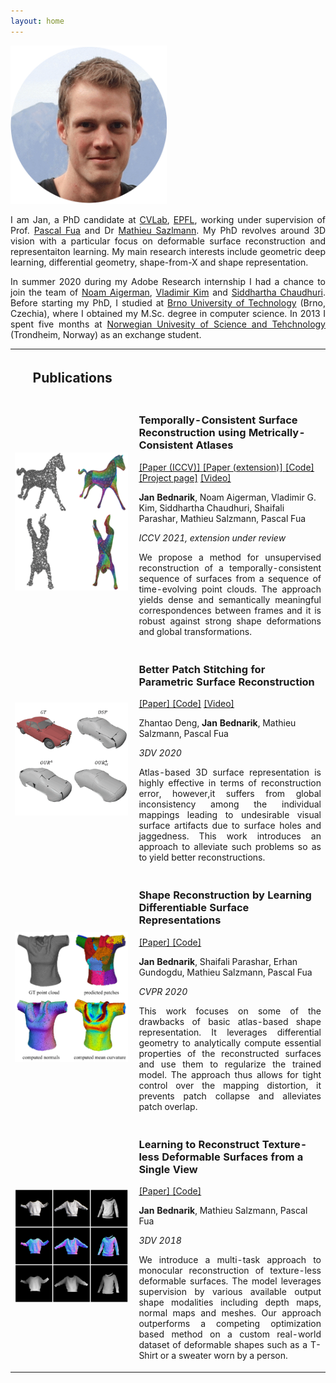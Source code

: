 ```yaml
---
layout: home
---
```

<div>
    <div class="split left">
        <div>
        <img id="pp" width="250" src="imgs/jan_circ.jpg" />
        </div>
    </div>

<div class="split right">
        <p style="text-align: justify;"> I am Jan, a PhD candidate at <a href="https://www.epfl.ch/labs/cvlab/">CVLab</a>, <a href="https://www.epfl.ch/en/">EPFL</a>, working under supervision of Prof. <a href="https://people.epfl.ch/pascal.fua/bio">Pascal Fua</a> and Dr <a href="https://people.epfl.ch/mathieu.salzmann">Mathieu Sazlmann</a>. My PhD revolves around 3D vision with a particular focus on deformable surface reconstruction and representaiton learning. My main research interests include geometric deep learning, differential geometry, shape-from-X and shape representation.</p>

<p style="text-align: justify;">
In summer 2020 during my Adobe Research internship I had a chance to join the team of <a href="https://noamaig.github.io/">Noam Aigerman</a>, <a href="http://www.vovakim.com/">Vladimir Kim</a> and <a href="https://www.cse.iitb.ac.in/~sidch/">Siddhartha Chaudhuri</a>. Before starting my PhD, I studied at <a href="https://www.fit.vut.cz/.en">Brno University of Technology</a> (Brno, Czechia), where I obtained my M.Sc. degree in computer science. In 2013 I spent five months at <a href="https://www.ntnu.no/">Norwegian Univesity of Science and Tehchnology</a> (Trondheim, Norway) as an exchange student.     
        </p>
    </div>
</div>


<table class="invisible_table" >
<tr><th>
<h2 class="spanswhole">Publications</h2>
</th><th></th></tr>

<tr><td  style="padding-right:10px">
    <img id="pub_p_small" src="imgs/teaser_temporally_consistent.png" />
    </td>
    <td>
        <p><h3>Temporally-Consistent Surface Reconstruction using Metrically-Consistent Atlases</h3></p>
        <p><a href="https://arxiv.org/abs/2104.06950">[Paper (ICCV)] </a> <a href="https://arxiv.org/abs/2111.06838">[Paper (extension)] </a> <a href="https://github.com/bednarikjan/temporally_coherent_surface_reconstruction">[Code]</a> <a href="https://bednarikjan.github.io/projects/temp_cons_surf_rec/">[Project page]</a> <a href="https://www.youtube.com/watch?v=P4imXONmtto&t=12s&ab_channel=JanBedna%C5%99%C3%ADk">[Video]</a></p>
        <p><b>Jan Bednarik</b>, Noam Aigerman, Vladimir G. Kim, Siddhartha Chaudhuri, Shaifali Parashar, Mathieu Salzmann, Pascal Fua</p>
        <p><i>ICCV 2021, extension under review</i></p>
        <p style="text-align: justify;">We propose a method for unsupervised reconstruction of a temporally-consistent sequence of surfaces from a sequence of time-evolving point clouds. The approach yields dense and semantically meaningful correspondences between frames and it is robust against strong shape deformations and global transformations.</p>
</td></tr>

<tr><td  style="padding-right:10px">
    <img id="pub_p_small" src="imgs/teaser_better_patch_stitching.gif" />
    </td>
    <td>
        <p><h3>Better Patch Stitching for Parametric Surface Reconstruction</h3></p>
        <p><a href="https://arxiv.org/abs/2010.07021">[Paper] </a> <a href="https://github.com/bednarikjan/Better-Patch-Stitching">[Code]</a> <a href="https://crossminds.ai/video/better-patch-stitching-for-parametric-surface-reconstruction-6046f6fcde447367726cf6a0/">[Video]</a></p>
        <p>Zhantao Deng, <b>Jan Bednarik</b>, Mathieu Salzmann, Pascal Fua</p>
        <p><i>3DV 2020</i></p>
        <p style="text-align: justify;">Atlas-based 3D surface representation is highly effective in terms of reconstruction error, however,it suffers from global inconsistency among the individual mappings leading to undesirable visual surface artifacts due to surface holes and jaggedness. This work introduces an approach to alleviate such problems so as to yield better reconstructions. </p>
</td></tr>

<tr><td  style="padding-right:10px">
    <img id="pub_p_small" src="imgs/teaser_dsr.png" />
    </td>
    <td>
        <p><h3>Shape Reconstruction by Learning Differentiable Surface Representations</h3></p>
        <p><a href="https://arxiv.org/abs/1911.11227">[Paper] </a> <a href="https://github.com/bednarikjan/differential_surface_representation">[Code]</a> </p>
        <p><b>Jan Bednarik</b>, Shaifali Parashar, Erhan Gundogdu, Mathieu Salzmann, Pascal Fua</p>
        <p><i>CVPR 2020</i></p>
        <p style="text-align: justify;"> This work focuses on some of the drawbacks of basic atlas-based shape representation. It leverages differential geometry to analytically compute essential properties of the reconstructed surfaces and use them to regularize the trained model. The approach thus allows for tight control over the mapping distortion, it prevents patch collapse and alleviates patch overlap. </p>
</td></tr>

<tr><td  style="padding-right:10px">
    <img id="pub_p_small" src="imgs/teaser_texless.png" />
    </td>
    <td>
        <p><h3>Learning to Reconstruct Texture-less Deformable Surfaces from a Single View</h3></p>
        <p><a href="https://arxiv.org/abs/1803.08908">[Paper] </a> <a href="https://github.com/bednarikjan/texless_defsurf_recon">[Code]</a> </p>
        <p><b>Jan Bednarik</b>, Mathieu Salzmann, Pascal Fua</p>
        <p><i>3DV 2018</i></p>
        <p style="text-align: justify;">We introduce a multi-task approach to monocular reconstruction of texture-less deformable surfaces. The model leverages supervision by various available output shape modalities including depth maps, normal maps and meshes. Our approach outperforms a competing optimization based method on a custom real-world dataset of deformable shapes such as a T-Shirt or a sweater worn by a person.</p>
</td></tr>

</table>
